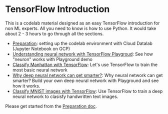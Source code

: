 # TensorFlow Introduction

This is a codelab material designed as an easy TensorFlow introduction for non ML experts. All you need to know is how to use Python. It would take about 2 - 3 hours to go through all the sections.

- [Preparation](0.%20Preparation.ipynb#): setting up the codelab environment with Cloud Datalab (Jupyter Notebook on GCP)
- [Understanding neural network with TensorFlow Playgroud](1.%20Understanding%20neural%20network%20with%20TensorFlow%20Playground.ipynb): See how "neuron" works with Playground demo
- [Classify Manhattan with TensorFlow](2.%20Classify%20Manhattan%20with%20TensorFlow.ipynb): Let's use TensorFlow to train the most basic neural network
- [Why deep neural network can get smarter?](3.%20Why%20deep%20neural%20network%20can%20get%20smarter%3F.ipynb): Why neural network can get smarter? Build your own deep neural network with Playground and see how it works.
- [Classify MNIST images with TensorFlow](4.%20Classify%20MNIST%20images%20with%20TensorFlow.ipynb): Use TensorFlow to train a deep neural network to clasisfy handwritten text images.

Please get started from the [Preparation doc](0.%20Preparation.ipynb#).
